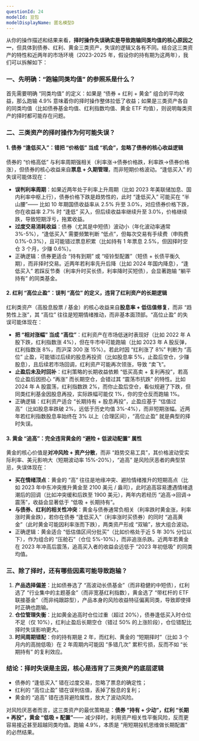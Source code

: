 ```yaml
---
questionId: 24
modelId: 豆包
modelDisplayName: 匿名模型D
---
```

从你的操作描述和结果来看，**择时操作失误确实是导致跑输同类均值的核心原因之一**，但具体到债券、红利、黄金三类资产，失误的逻辑又各有不同。结合这三类资产的特性和近两年的市场环境（2023-2025 年，假设你的持有期为这两年），我们可以拆解如下：

### 一、先明确：“跑输同类均值” 的参照系是什么？

首先需要明确 “同类均值” 的定义：如果是 “债券 + 红利 + 黄金” 组合的平均收益，那么跑输 4.9% 意味着你的择时操作整体拉低了收益；如果是三类资产各自的同类均值（比如债券基金均值、红利指数均值、黄金 ETF 均值），则说明每类资产的择时都可能存在问题。

### 二、三类资产的择时操作为何可能失误？

#### 1. 债券 “逢低买入”：错把 “价格低” 当成 “机会”，忽略了债券的核心收益逻辑

债券的 “价格高低” 与利率周期强相关（利率涨→债券价格跌，利率跌→债券价格涨），但债券的核心收益来自**票息 + 久期管理**，而非短期价格波动。“逢低买入” 的失误可能体现在：

  

- **误判利率周期**：如果近两年处于利率上升周期（比如 2023 年美联储加息、国内利率中枢上行），债券价格下跌是趋势性的，此时 “逢低买入” 可能买在 “半山腰”—— 比如 10 年期国债收益率从 2.5% 升至 3.0%，对应债券价格下跌，你在收益率 2.7% 时 “逢低” 买入，但后续收益率继续升至 3.0%，价格继续跌，导致短期浮亏，拖累收益。
- **过度交易消耗收益**：债券（尤其是中短债）波动小（年化波动率通常 3%-5%），“逢低买入” 需要频繁判断 “低点”，但每次交易有手续费（申购费 0.1%-0.3%），且可能错过票息积累（比如持有 1 年票息 2.5%，但因择时空仓 3 个月，少赚 0.6%）。
- 正确逻辑：债券更适合 “持有到期” 或 “哑铃型配置”（短债 + 长债平衡久期），而非择时交易。近两年若利率先升后降（比如 2024 年国内降息），“逢低买入” 若踩反节奏（利率升时买长债，利率降时买短债），会显著跑输 “躺平持有” 的同类基金。

#### 2. 红利 “高位止盈”：误判 “高位” 的定义，违背了红利资产的长期逻辑

红利类资产（高股息股票 / 基金）的核心收益来自**股息率 + 低估值修复**，而非 “趋势性上涨”，其 “高位” 往往是短期情绪推动，而非基本面顶部。“高位止盈” 的失误可能体现在：

  

- **把 “相对涨幅” 当成 “高位”**：红利资产在市场低迷时表现好（比如 2022 年 A 股下跌，红利指数涨 4%），但在牛市中可能跑输（比如 2023 年 A 股反弹，红利指数涨 8%，而沪深 300 涨 15%）。若此时因 “红利涨了 8%” 判断为 “高位” 止盈，可能错过后续的股息再投资（比如股息率 5%，止盈后空仓，少赚股息），且后续若市场回调，红利资产可能再次领涨，导致 “卖飞”。
- **止盈后未及时回补**：红利策略的长期收益依赖 “低买高卖 + 复利再投”，若高位止盈后因担心 “再涨” 而长期空仓，会错过其 “震荡市抗跌” 的特性。比如 2024 年 A 股震荡，红利指数跌 2%，而你止盈后空仓，看似规避了下跌，但同类红利基金因股息再投，实际跌幅可能仅 1%，你的空仓反而跑输 1%。
- 正确逻辑：红利资产适合 “长期持有 + 股息再投”，止盈应基于 “估值过高”（比如股息率跌破 2%，远低于历史均值 3%-4%），而非短期涨幅。近两年若红利指数股息率始终在 3% 以上（合理区间），“高位止盈” 就是典型的择时失误。

#### 3. 黄金 “追高”：完全违背黄金的 “避险 + 低波动配置” 属性

黄金的核心价值是**对冲风险 + 资产分散**，而非 “趋势交易工具”，其价格波动受实际利率、美元影响大（短期波动率 15%-20%），“追高” 是风险厌恶者的典型禁忌，失误体现在：

  

- **买在情绪顶点**：黄金的 “高” 往往是地缘冲突、避险情绪推升的短期高点（比如 2023 年中东冲突推升黄金至 2100 美元 / 盎司），此时追高容易遭遇情绪退潮后的回调（比如冲突缓和后跌至 1900 美元），两年内若经历 “追高→回调→震荡”，收益会显著低于 “低吸 + 长期持有”。
- **与债券、红利的相关性冲突**：黄金与债券通常负相关（利率跌时黄金涨，利率涨时黄金跌），若你在债券 “逢低买入”（利率涨时买债券）的同时 “追高黄金”（此时黄金可能因利率涨而下跌），两类资产形成 “双输”，放大组合波动。
- 正确逻辑：黄金适合 “低估值区间分批买”（比如价格处于近 5 年 30% 分位以下），作为组合的 “压舱石”（仓位 5%-10%），而非追涨杀跌。近两年若黄金在 2023 年冲高后震荡，追高买入者的收益会远低于 “2023 年初低吸” 的同类均值。

### 三、除了择时，还有哪些因素可能导致跑输？

1. **产品选择偏差**：比如债券选了 “高波动长债基金”（而非稳健的中短债），红利选了 “行业集中的主题基金”（而非宽基红利指数），黄金选了 “带杠杆的 ETF 联接基金”（而非纯跟踪型），产品本身的风险收益特征偏离同类，导致即使择时正确也跑输。
2. **仓位管理失衡**：比如黄金追高时仓位过重（超过 20%），债券逢低买入时仓位不足（仅 10%），红利止盈后长期空仓（错过 50% 的上涨阶段），仓位错配比择时失误影响更大。
3. **时间周期错配**：你的持有期是 2 年，而红利、黄金的 “短期择时”（比如 3 个月内的高抛低吸）在 2 年周期内可能因 “多错几次” 累积亏损，反而不如 “长期持有” 的复利效应。

### 结论：择时失误是主因，核心是违背了三类资产的底层逻辑

- 债券的 “逢低买入” 错在过度交易，忽略了票息的确定性；
- 红利的 “高位止盈” 错在误判估值，丢掉了股息的复利；
- 黄金的 “追高” 错在违背避险属性，放大了波动风险。

  

对风险厌恶者而言，这三类资产的最优策略是：**债券 “持有 + 少动”，红利 “长期 + 再投”，黄金 “低吸 + 配置”**—— 减少择时，利用资产相关性平衡风险，反而更容易接近甚至超越同类均值。跑输 4.9%，本质是 “用短期投机思维做长期配置” 的必然结果。